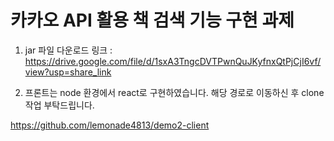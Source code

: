 # 카카오 API 활용 책 검색 기능 구현 과제

1. jar 파일 다운로드 링크 : 
https://drive.google.com/file/d/1sxA3TngcDVTPwnQuJKyfnxQtPjCjI6vf/view?usp=share_link

2. 프론트는 node 환경에서 react로 구현하였습니다.
해당 경로로 이동하신 후 clone 작업 부탁드립니다.

https://github.com/lemonade4813/demo2-client

